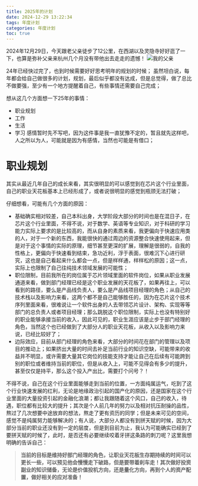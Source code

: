 ```yaml
---
title: 2025年的计划
date: 2024-12-29 13:22:34
tags: 年度计划
categories: 年度计划
toc: true
---
```

2024年12月29日，今天跟老父亲徒步了12公里，在西湖以及灵隐寺好好逛了一下，也算是弥补父亲来杭州几个月没有带他出去走走的遗憾！
![我的父亲](https://github.com/user-attachments/assets/94080d06-0f24-4f31-88ce-36a1a9b33d91)

24年已经快过完了，也到时候需要好好思考明年的规划的时候； 虽然坦白说，每年都会给自己做很多的计划，规划，最后似乎都没有达成，但是总觉得，做了总比不做要强，至少有一个地方提醒着自己，有些事情还需要自己完成；

想从这几个方面想一下25年的事情：
* 职业规划
* 工作
* 生活
* 学习
感情暂时先不写吧，因为这件事是我一直犹豫不定的，暂且就先这样吧，人之所以为人，可能就是因为有感情，当然也可能是有借口；
<!-- more -->

# 职业规划

其实从最近几年自己的成长来看，其实很明显的可以感觉到在芯片这个行业里面，自己的职业天花板基本上已经形成了，或者说很明显的感觉到瓶颈无法打破；

仔细想看，可能有几个方面的原因：

* 基础确实相对较差，自己本科出身，大学阶段大部分的时间也是在混日子，在芯片这个行业里面，不得不说，对于数学、英语等专业知识，对于科研的学习能力实际上要求的是比较高的，而从自身的素质来看，我更偏向于快速应用类的人，对于一个新的东西，我能很快的通过周边的资源整合快速使用起来，但是对于这个事情的实际的原理，细节甚至更深的扩展，理解是很弱的，自我的性格上，更偏向于快速看到结束，急功近利，浮于表面，很难沉下心进行研究，这也是自己看起来什么都会一点，但是样样通，样样松的原因；这一点，实际上也限制了自己往纯技术领域发展的可能性；
* 职位限制，目前我所在的岗位属于芯片领域里面的软件岗位，如果从职业发展通道来看，做到部门经理已经是这个职业发展的天花板了，如果再往上，可以看到的路径，要么是产品线负责人，要么是产品线项目经理的角色；从自己的技术栈以及影响力来看，这两个都不是自己能够胜任的，因为在芯片这个技术序列里面来看，很难说让一个软件出身的人去带领芯片设计、架构、实现等等部门的总负责人或者项目经理；那么跳脱这个职位限制，实际上也没有特别好的职业能够承接当前的收入，因此可见的，职业生涯应该是止步于部门经理的角色，当然这个也已经做到了大部分人的职业天花板，从收入以及影响力来说，已经比较好了；
* 边际效应，目前从部门经理的角色来看，大部分的时间花在部门的管理以及项目的推动上；如果挤出大量的时间去补足当前行业的知识空缺，可能带来的收益并不明显，或许需要大量其它岗位的技能支持才能让自己在后续有可能跨到别的职位或者维持当前的职位，但是从收入上，可能不见得会有多少的提升，甚至仅仅是持平，那么这个投入产出比，需要打个问号？！

不得不说，自己在这个行业里面能够走到当前的位置，一方面纯属运气，吃到了这个行业快速发展的红利，无论是地缘政治引起的国产化的原因，还是国家在这个行业里面的大量投资引起的金融化浪潮；都让我跟随着这个风口，自己的收入，待遇，职位都有比较大的提升；其次是个人前几年的努力以及相对抗压耐操的品性，熬过了几次想要中途放弃的想法，熬走了更有资历的同学；但是未来可见的空间，感觉不是纯属努力能够解决的；有人说，大部分人都没有到拼天赋的时候，因为大部分当前的职业还没有到一定的层度，但是到目前为止，我认为可能确实已经到了要拼天赋的时候了，此时，是否还有必要继续咬着牙拼这条路的刺刀呢？这里我想明确的告诉自己：

> **当前的目标是维持好部门经理的角色，让职业天花板生存期持续的时间可以更长一些，可以预见他会慢慢走下破路，但是要带着刹车走！其次做好投资副业的知识储备，无论是价值投机方向，还是量化方向，再到个人的资产配置，做好相关的应对准备！**




